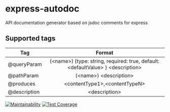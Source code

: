 
# express-autodoc
API documentation generator based on jsdoc comments for express

## Supported tags

| Tag   |      Format      |
|----------|:-------------:|
| @queryParam | (\<name\>) {type: string, required: true, default: \<defaultValue\> } \<description\> |  |
| @pathParam |  (\<name\>)  \<description\>  |
| @produces | \<contentType1\>,\<contentTypeN\>  |
| @description | \<description\> |

[![Maintainability](https://api.codeclimate.com/v1/badges/9262fd4bab145894b197/maintainability)](https://codeclimate.com/github/rawmind/express-autodoc/maintainability)
[![Test Coverage](https://api.codeclimate.com/v1/badges/9262fd4bab145894b197/test_coverage)](https://codeclimate.com/github/rawmind/express-autodoc/test_coverage)
